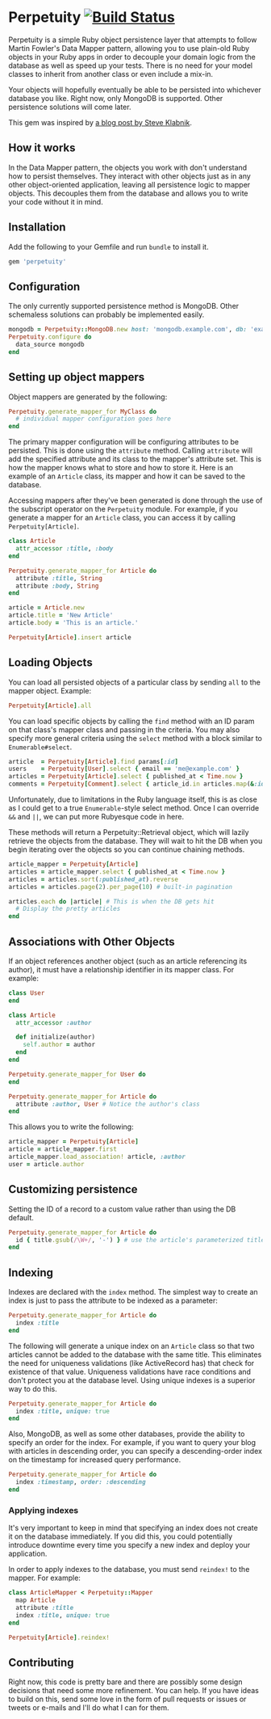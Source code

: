 # Perpetuity [![Build Status](https://secure.travis-ci.org/jgaskins/perpetuity.png)](http://travis-ci.org/jgaskins/perpetuity)

Perpetuity is a simple Ruby object persistence layer that attempts to follow Martin Fowler's Data Mapper pattern, allowing you to use plain-old Ruby objects in your Ruby apps in order to decouple your domain logic from the database as well as speed up your tests. There is no need for your model classes to inherit from another class or even include a mix-in.

Your objects will hopefully eventually be able to be persisted into whichever database you like. Right now, only MongoDB is supported. Other persistence solutions will come later.

This gem was inspired by [a blog post by Steve Klabnik](http://blog.steveklabnik.com/posts/2011-12-30-active-record-considered-harmful).

## How it works

In the Data Mapper pattern, the objects you work with don't understand how to persist themselves. They interact with other objects just as in any other object-oriented application, leaving all persistence logic to mapper objects. This decouples them from the database and allows you to write your code without it in mind.

## Installation

Add the following to your Gemfile and run `bundle` to install it.

```ruby
gem 'perpetuity'
```

## Configuration

The only currently supported persistence method is MongoDB. Other schemaless solutions can probably be implemented easily.

```ruby
mongodb = Perpetuity::MongoDB.new host: 'mongodb.example.com', db: 'example_db'
Perpetuity.configure do 
  data_source mongodb
end
```

## Setting up object mappers

Object mappers are generated by the following:

```ruby
Perpetuity.generate_mapper_for MyClass do
  # individual mapper configuration goes here
end
```

The primary mapper configuration will be configuring attributes to be persisted. This is done using the `attribute` method. Calling `attribute` will add the specified attribute and its class to the mapper's attribute set. This is how the mapper knows what to store and how to store it. Here is an example of an `Article` class, its mapper and how it can be saved to the database.

Accessing mappers after they've been generated is done through the use of the subscript operator on the `Perpetuity` module. For example, if you generate a mapper for an `Article` class, you can access it by calling `Perpetuity[Article]`.

```ruby
class Article
  attr_accessor :title, :body
end

Perpetuity.generate_mapper_for Article do
  attribute :title, String
  attribute :body, String
end

article = Article.new
article.title = 'New Article'
article.body = 'This is an article.'

Perpetuity[Article].insert article
```

## Loading Objects

You can load all persisted objects of a particular class by sending `all` to the mapper object. Example:

```ruby
Perpetuity[Article].all
```

You can load specific objects by calling the `find` method with an ID param on that class's mapper class and passing in the criteria. You may also specify more general criteria using the `select` method with a block similar to `Enumerable#select`.

```ruby
article  = Perpetuity[Article].find params[:id]
users    = Perpetuity[User].select { email == 'me@example.com' }
articles = Perpetuity[Article].select { published_at < Time.now }
comments = Perpetuity[Comment].select { article_id.in articles.map(&:id) }
```

Unfortunately, due to limitations in the Ruby language itself, this is as close as I could get to a true `Enumerable`-style select method. Once I can override `&&` and `||`, we can put more Rubyesque code in here.

These methods will return a Perpetuity::Retrieval object, which will lazily retrieve the objects from the database. They will wait to hit the DB when you begin iterating over the objects so you can continue chaining methods.

```ruby
article_mapper = Perpetuity[Article]
articles = article_mapper.select { published_at < Time.now }
articles = articles.sort(:published_at).reverse
articles = articles.page(2).per_page(10) # built-in pagination

articles.each do |article| # This is when the DB gets hit
  # Display the pretty articles
end
```

## Associations with Other Objects

If an object references another object (such as an article referencing its author), it must have a relationship identifier in its mapper class. For example:

```ruby
class User
end

class Article
  attr_accessor :author

  def initialize(author)
    self.author = author
  end
end

Perpetuity.generate_mapper_for User do
end

Perpetuity.generate_mapper_for Article do
  attribute :author, User # Notice the author's class
end
```

This allows you to write the following:

```ruby
article_mapper = Perpetuity[Article]
article = article_mapper.first
article_mapper.load_association! article, :author
user = article.author
```

## Customizing persistence

Setting the ID of a record to a custom value rather than using the DB default.

```ruby
Perpetuity.generate_mapper_for Article do
  id { title.gsub(/\W+/, '-') } # use the article's parameterized title attribute as its ID
end
```

## Indexing

Indexes are declared with the `index` method. The simplest way to create an index is just to pass the attribute to be indexed as a parameter:

```ruby
Perpetuity.generate_mapper_for Article do
  index :title
end
```

The following will generate a unique index on an `Article` class so that two articles cannot be added to the database with the same title. This eliminates the need for uniqueness validations (like ActiveRecord has) that check for existence of that value. Uniqueness validations have race conditions and don't protect you at the database level. Using unique indexes is a superior way to do this.

```ruby
Perpetuity.generate_mapper_for Article do
  index :title, unique: true
end
```

Also, MongoDB, as well as some other databases, provide the ability to specify an order for the index. For example, if you want to query your blog with articles in descending order, you can specify a descending-order index on the timestamp for increased query performance.

```ruby
Perpetuity.generate_mapper_for Article do
  index :timestamp, order: :descending
end
```

### Applying indexes

It's very important to keep in mind that specifying an index does not create it on the database immediately. If you did this, you could potentially introduce downtime every time you specify a new index and deploy your application.

In order to apply indexes to the database, you must send `reindex!` to the mapper. For example:

```ruby
class ArticleMapper < Perpetuity::Mapper
  map Article
  attribute :title
  index :title, unique: true
end

Perpetuity[Article].reindex!
```

## Contributing

Right now, this code is pretty bare and there are possibly some design decisions that need some more refinement. You can help. If you have ideas to build on this, send some love in the form of pull requests or issues or tweets or e-mails and I'll do what I can for them.
